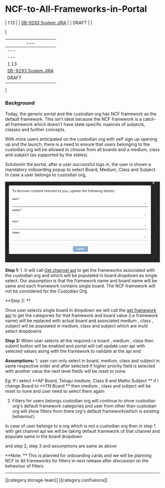 # NCF-to-All-Frameworks-in-Portal

\| 1.13 | | [SB-9293 System JIRA](https://browse/SB-9293) | | DRAFT | |

|

| ---                                           |
| --------------------------------------------- |
| ---                                           |
| ---                                           |
| 1.13                                          |
| [SB-9293 System JIRA](https://browse/SB-9293) |
| DRAFT                                         |
|                                               |

|

### Background

Today, the generic portal and the custodian org has NCF framework as the default framework. This isn't ideal because the NCF framework is a catch-all framework which doesn't have state specific nuances of subjects, classes and further concepts.

With more users anticipated on the custodian org with self sign up opening up and the launch, there is a need to ensure that users belonging to the custodian org will be allowed to choose from all boards and a medium, class and subject (as supported by the states).

SolutionIn the portal, after a user successful logs in, the user is shown a mandatory onboarding popup to select Board, Medium, Class and Subject. In case a user belongs to custodian org,

![](<../../../../.gitbook/assets/Sunbird (1).png>)

**Step 1:** 1.  It will call [Get channel api](http://docs.sunbird.org/latest/apis/framework/#operation/ChannelV1ReadGet) to get the frameworks associated with the custodian org and which will be populated in board dropdown as single select. Our assumption is that the framework name and board name will be same and each framework contains single board. The NCF framework will not be considered for the Custodian Org.&#x20;

\*\*Step 2: \*\*

Once user selects single board in dropdown  we will call the [get framework api](http://docs.sunbird.org/latest/apis/framework/#operation/FrameworkV1ReadGet) to get the categories for that framework and board value (i.e framework name) will be replaced with actual board and associated medium , class , subject will be populated in medium, class and  subject which are multi select dropdowns

**Step 3:** When user selects all the required i.e board , medium , class then submit button will be enabled and portal will call update user api with selected values along with the framework to validate at the api end

**Assumptions:** 1. user can only select in board, medium, class and subject in same respective order and after selected if higher priority field is selected with another value the next level fields will be reset to none.

Eg: If i select \*\*AP Board, Telugu medium, Class 9 and Maths Subject \*\* if I change Board to \*\*TN Board \*\* then medium , class and subject will be reset to none and user need to select them again

2. Filters for users belongs custodian org will continue to show custodian org's default framework categories and user from other than custodian org will show filters from there org's default framework(which is existing behaviour).

In case of user belongs to a org which is not a custodian org then in step 1 with get channel api we will be taking default framework of that channel and populate same in the board dropdown

and step 2, step 3 and assumptions are same as above&#x20;

\*\*Note: \*\* This is planned for onboarding cards and we will be planning NCF to All frameworks for filters in next release after discussion on the behaviour of filters

***

\[\[category.storage-team]] \[\[category.confluence]]
